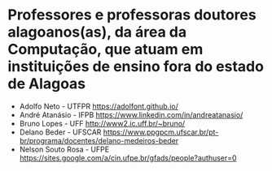 # Professores e professoras doutores alagoanos(as), da área da Computação, que atuam em instituições de ensino fora do estado de Alagoas


- Adolfo Neto - UTFPR <https://adolfont.github.io/>
- André Atanásio - IFPB <https://www.linkedin.com/in/andreatanasio/>
- Bruno Lopes - UFF <http://www2.ic.uff.br/~bruno/>
- Delano Beder - UFSCAR <https://www.ppgpcm.ufscar.br/pt-br/programa/docentes/delano-medeiros-beder>
- Nelson Souto Rosa - UFPE <https://sites.google.com/a/cin.ufpe.br/gfads/people?authuser=0>

